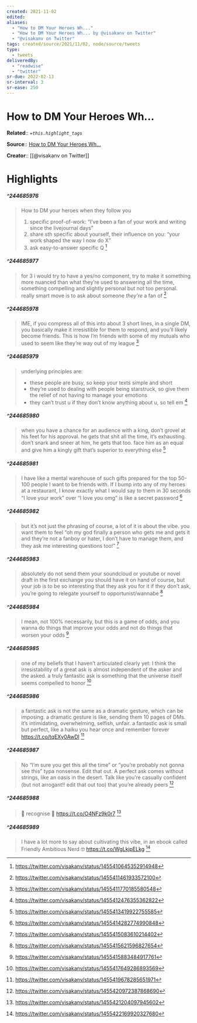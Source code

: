 ```yaml
---
created: 2021-11-02
edited: 
aliases:
  - "How to DM Your Heroes Wh..."
  - "How to DM Your Heroes Wh... by @visakanv on Twitter"
  - "@visakanv on Twitter"
tags: created/source/2021/11/02, node/source/tweets
type: 
  - tweets
deliveredBy: 
  - "readwise"
  - "twitter"
sr-due: 2022-02-13
sr-interval: 3
sr-ease: 250
---
```

# How to DM Your Heroes Wh...

**Related**:: 
*`=this.highlight_tags`*

**Source**:: [How to DM Your Heroes Wh...](https://twitter.com/visakanv/status/1455410645352914948)

**Creator**:: [[@visakanv on Twitter]]

# Highlights
##### ^244685976
  
> How to DM your heroes when they follow you
> 1. specific proof-of-work: “I’ve been a fan of your work and writing since the livejournal days”
> 2. share sth specific about yourself, their influence on you: “your work shaped the way I now do X”
> 3. ask easy-to-answer specific Q 
  [^244685976]

[^244685976]: https://twitter.com/visakanv/status/1455410645352914948

##### ^244685977
  
> for 3 i would try to have a yes/no component, try to make it something more nuanced than what they’re used to answering all the time, something compelling and slightly personal but not too personal. really smart move is to ask about someone *they’re* a fan of 
  [^244685977]

[^244685977]: https://twitter.com/visakanv/status/1455411461933572100

##### ^244685978
  
> IME, if you compress all of this into about 3 short lines, in a single DM, you basically make it irresistible for them to respond, and you’ll likely become friends. 
> This is how I’m friends with some of my mutuals who used to seem like they’re way out of my league 
  [^244685978]

[^244685978]: https://twitter.com/visakanv/status/1455411770185580548

##### ^244685979
  
> underlying principles are: 
> - these people are busy, so keep your texts simple and short
> - they’re used to dealing with people being starstruck, so give them the relief of not having to manage your emotions
> - they can’t trust u if they don’t know anything about u, so tell em 
  [^244685979]

[^244685979]: https://twitter.com/visakanv/status/1455412476355362822

##### ^244685980
  
> when you have a chance for an audience with a king, don’t grovel at his feet for his approval. he gets that shit all the time, it’s exhausting. don’t snark and sneer at him, he gets that too. face him as an equal and give him a kingly gift that’s superior to everything else 
  [^244685980]

[^244685980]: https://twitter.com/visakanv/status/1455413419922755585

##### ^244685981
  
> I have like a mental warehouse of such gifts prepared for the top 50-100 people I want to be friends with. If I bump into any of my heroes at a restaurant, I know exactly what I would say to them in 30 seconds
> “I love your work” over “I love you omg” is like a secret password 
  [^244685981]

[^244685981]: https://twitter.com/visakanv/status/1455414282774990848

##### ^244685982
  
> but it’s not just the phrasing of course, a lot of it is about the vibe. you want them to feel “oh my god finally a person who gets me and gets it and they’re not a fanboy or hater, I don’t have to manage them, and they ask me interesting questions too!” 
  [^244685982]

[^244685982]: https://twitter.com/visakanv/status/1455415083610214402

##### ^244685983
  
> absolutely do not send them your soundcloud or youtube or novel draft in the first exchange
> you should have it on hand of course, but your job is to be so interesting that they ask you for it
> if they don’t ask, you’re going to relegate yourself to opportunist/wannabe 
  [^244685983]

[^244685983]: https://twitter.com/visakanv/status/1455415621596827654

##### ^244685984
  
> I mean, not 100% necessarily, but this is a game of odds, and you wanna do things that improve your odds and not do things that worsen your odds 
  [^244685984]

[^244685984]: https://twitter.com/visakanv/status/1455415883484917761

##### ^244685985
  
> one of my beliefs that I haven’t articulated clearly yet: 
> I think the irresistability of a great ask is almost independent of the asker and the asked. 
> a truly fantastic ask is something that the universe itself seems compelled to honor 
  [^244685985]

[^244685985]: https://twitter.com/visakanv/status/1455417649286893569

##### ^244685986
  
> a fantastic ask is not the same as a dramatic gesture, which can be imposing. a dramatic gesture is like, sending them 10 pages of DMs. it’s intimidating, overwhelming, selfish, unfair.
> a fantastic ask is small but perfect, like a haiku you hear once and remember forever https://t.co/tqEXy0AwDl 
  [^244685986]

[^244685986]: https://twitter.com/visakanv/status/1455419678285651971

##### ^244685987
  
> No “I’m sure you get this all the time” or “you’re probably not gonna see this” typa nonsense. Edit that out. A perfect ask comes without strings, like an oasis in the desert. Talk like you’re casually confident (but not arrogant!! edit that out too) that you’re already peers 
  [^244685987]

[^244685987]: https://twitter.com/visakanv/status/1455420972387868690

##### ^244685988
  
> 👑 recognise 👑 https://t.co/O4NFz9k0r7 
  [^244685988]

[^244685988]: https://twitter.com/visakanv/status/1455421204097945602

##### ^244685989
  
> I have a lot more to say about cultivating this vibe, in an ebook called Friendly Ambitious Nerd 🤓 https://t.co/WgLkjpELkg 
  [^244685989]

[^244685989]: https://twitter.com/visakanv/status/1455422169920327680

